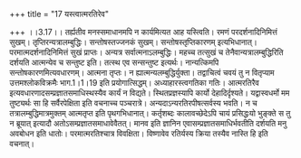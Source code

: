 +++
title = "17 यस्त्वात्मरतिरेव"

+++
।।3.17।। तर्ह्यतीव मनस्समाधानमपि न कार्यमित्यत आह यस्त्विति। रमणं
परदर्शनादिनिमित्तं सुखम्। तृप्तिरन्यत्रालम्बुद्धिः। सन्तोषस्तज्जनकं
सुखम्। सन्तोषस्तृप्तिकारणम् इत्यभिधानात्। परमात्मदर्शनादिनिमित्तं सुखं
प्राप्तः। अन्यत्र सर्वात्मनाऽलम्बुद्धिः। महच्च तत्सुखं च
तेनैवान्यत्रालम्बुद्धिरिति दर्शयति आत्मन्येव च सन्तुष्ट इति। तत्स्थ एव
सन्सन्तुष्ट इत्यर्थः। नान्यत्किमपि सन्तोषकारणमित्यवधारणम्। आत्मना
तृप्तः। न ह्यात्मन्यलम्बुद्धिर्युक्ता। तद्वाचित्वं चवयं तु न वितृप्याम
उत्तमश्लोकविक्रमैः भाग.1।1।19 इति प्रयोगात्सिद्धम्। अध्याहारस्त्वगतिका
गतिः। आत्मरतिरैव इत्यवधारणादसम्प्रज्ञातसमाधिस्थस्यैव कार्यं न
विद्यते। स्थितप्रज्ञस्यापि कार्यो देहादिर्दृश्यते। यद्वास्वधर्मो मम
तुष्ट्यर्थः सा हि सर्वैरपेक्षिता इति वचनाच्च पञ्चरात्रे।
अन्यदाऽन्यरतिरपीषत्सर्वस्य भवति। न च तत्रालम्बुद्धिमात्रमुक्तम्
आत्मतृप्त इति पृथगभिधानात्। कर्तृशब्दः कालावच्छेदेऽपि चायं प्रसिद्धःयो
भुङ्क्ते स तु न ब्रूयात् इत्यादौ अतोऽसम्प्रज्ञातसमाधावेवैतत्। मानव इति
ज्ञानिन एवासम्प्रज्ञातसमाधिर्भवतीति दर्शयति मनु अवबोधन इति धातोः।
परमात्मरतिश्चात्र विवक्षिता। विष्णावेव रतिर्यस्य क्रिया तस्यैव नास्ति हि
इति वचनात्।
